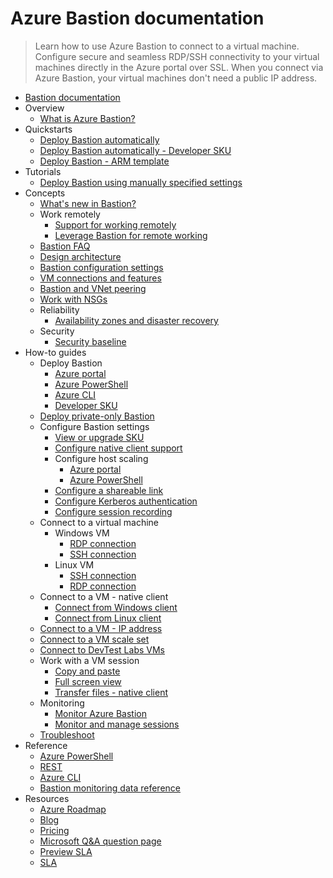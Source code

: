 # Azure Bastion documentation
> Learn how to use Azure Bastion to connect to a virtual machine. Configure secure and seamless RDP/SSH connectivity to your virtual machines directly in the Azure portal over SSL. When you connect via Azure Bastion, your virtual machines don't need a public IP address.
  - [Bastion documentation](https://learn.microsoft.com/en-us/azure/bastion/)
  - Overview
    - [What is Azure Bastion?](https://learn.microsoft.com/en-us/azure/bastion/bastion-overview)
  - Quickstarts
    - [Deploy Bastion automatically](https://learn.microsoft.com/en-us/azure/bastion/quickstart-host-portal)
    - [Deploy Bastion automatically - Developer SKU](https://learn.microsoft.com/en-us/azure/bastion/quickstart-developer-sku)
    - [Deploy Bastion - ARM template](https://learn.microsoft.com/en-us/azure/bastion/quickstart-host-arm-template)
  - Tutorials
    - [Deploy Bastion using manually specified settings](https://learn.microsoft.com/en-us/azure/bastion/tutorial-create-host-portal)
  - Concepts
    - [What's new in Bastion?](https://learn.microsoft.com/en-us/azure/bastion/whats-new)
    - Work remotely
      - [Support for working remotely](https://learn.microsoft.com/en-us/azure/networking/working-remotely-support?toc=%2fazure%2fbastion%2ftoc.json)
      - [Leverage Bastion for remote working](https://learn.microsoft.com/en-us/azure/bastion/work-remotely-support)
    - [Bastion FAQ](https://learn.microsoft.com/en-us/azure/bastion/bastion-faq)
    - [Design architecture](https://learn.microsoft.com/en-us/azure/bastion/design-architecture)
    - [Bastion configuration settings](https://learn.microsoft.com/en-us/azure/bastion/configuration-settings)
    - [VM connections and features](https://learn.microsoft.com/en-us/azure/bastion/vm-about)
    - [Bastion and VNet peering](https://learn.microsoft.com/en-us/azure/bastion/vnet-peering)
    - [Work with NSGs](https://learn.microsoft.com/en-us/azure/bastion/bastion-nsg)
    - Reliability
      - [Availability zones and disaster recovery](https://learn.microsoft.com/en-us/azure/reliability/reliability-bastion?toc=/azure/bastion/TOC.json)
    - Security
      - [Security baseline](https://learn.microsoft.com/security/benchmark/azure/baselines/bastion-security-baseline?toc=/azure/bastion/TOC.json)
  - How-to guides
    - Deploy Bastion
      - [Azure portal](https://learn.microsoft.com/en-us/azure/bastion/tutorial-create-host-portal)
      - [Azure PowerShell](https://learn.microsoft.com/en-us/azure/bastion/bastion-create-host-powershell)
      - [Azure CLI](https://learn.microsoft.com/en-us/azure/bastion/create-host-cli)
      - [Developer SKU](https://learn.microsoft.com/en-us/azure/bastion/quickstart-developer-sku)
    - [Deploy private-only Bastion](https://learn.microsoft.com/en-us/azure/bastion/private-only-deployment)
    - Configure Bastion settings
      - [View or upgrade SKU](https://learn.microsoft.com/en-us/azure/bastion/upgrade-sku)
      - [Configure native client support](https://learn.microsoft.com/en-us/azure/bastion/native-client)
      - Configure host scaling
        - [Azure portal](https://learn.microsoft.com/en-us/azure/bastion/configure-host-scaling)
        - [Azure PowerShell](https://learn.microsoft.com/en-us/azure/bastion/configure-host-scaling-powershell)
      - [Configure a shareable link](https://learn.microsoft.com/en-us/azure/bastion/shareable-link)
      - [Configure Kerberos authentication](https://learn.microsoft.com/en-us/azure/bastion/kerberos-authentication-portal)
      - [Configure session recording](https://learn.microsoft.com/en-us/azure/bastion/session-recording)
    - Connect to a virtual machine
      - Windows VM
        - [RDP connection](https://learn.microsoft.com/en-us/azure/bastion/bastion-connect-vm-rdp-windows)
        - [SSH connection](https://learn.microsoft.com/en-us/azure/bastion/bastion-connect-vm-ssh-windows)
      - Linux VM
        - [SSH connection](https://learn.microsoft.com/en-us/azure/bastion/bastion-connect-vm-ssh-linux)
        - [RDP connection](https://learn.microsoft.com/en-us/azure/bastion/bastion-connect-vm-linux-rdp)
    - Connect to a VM - native client
      - [Connect from Windows client](https://learn.microsoft.com/en-us/azure/bastion/connect-vm-native-client-windows)
      - [Connect from Linux client](https://learn.microsoft.com/en-us/azure/bastion/connect-vm-native-client-linux)
    - [Connect to a VM - IP address](https://learn.microsoft.com/en-us/azure/bastion/connect-ip-address)
    - [Connect to a VM scale set](https://learn.microsoft.com/en-us/azure/bastion/bastion-connect-vm-scale-set)
    - [Connect to DevTest Labs VMs](https://learn.microsoft.com/en-us/azure/devtest-labs/enable-browser-connection-lab-virtual-machines?toc=%2fazure%2fbastion%2ftoc.json)
    - Work with a VM session
      - [Copy and paste](https://learn.microsoft.com/en-us/azure/bastion/bastion-vm-copy-paste)
      - [Full screen view](https://learn.microsoft.com/en-us/azure/bastion/bastion-vm-full-screen)
      - [Transfer files - native client](https://learn.microsoft.com/en-us/azure/bastion/vm-upload-download-native)
    - Monitoring
      - [Monitor Azure Bastion](https://learn.microsoft.com/en-us/azure/bastion/monitor-bastion)
      - [Monitor and manage sessions](https://learn.microsoft.com/en-us/azure/bastion/session-monitoring)
    - [Troubleshoot](https://learn.microsoft.com/en-us/azure/bastion/troubleshoot)
  - Reference
    - [Azure PowerShell](https://learn.microsoft.com/powershell/module/az.network/)
    - [REST](https://learn.microsoft.com/rest/api/virtualnetwork/bastion-hosts)
    - [Azure CLI](https://learn.microsoft.com/cli/azure/network/bastion)
    - [Bastion monitoring data reference](https://learn.microsoft.com/en-us/azure/bastion/monitor-bastion-reference)
  - Resources
    - [Azure Roadmap](https://azure.microsoft.com/roadmap/?category=networking)
    - [Blog](https://azure.microsoft.com/blog/topics/networking/)
    - [Pricing](https://azure.microsoft.com/pricing/details/azure-bastion/)
    - [Microsoft Q&A question page](https://learn.microsoft.com/answers/topics/azure-virtual-network.html)
    - [Preview SLA](https://azure.microsoft.com/support/legal/preview-supplemental-terms)
    - [SLA](https://azure.microsoft.com/support/legal/sla)
